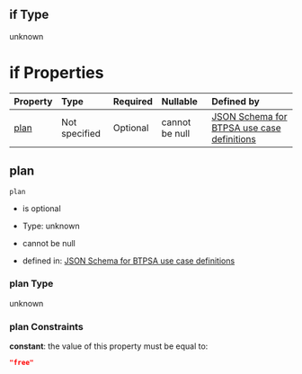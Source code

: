 ## if Type

unknown

# if Properties

| Property      | Type          | Required | Nullable       | Defined by                                                                                                                                                                                                                                  |
| :------------ | :------------ | :------- | :------------- | :------------------------------------------------------------------------------------------------------------------------------------------------------------------------------------------------------------------------------------------ |
| [plan](#plan) | Not specified | Optional | cannot be null | [JSON Schema for BTPSA use case definitions](btpsa-usecase-properties-services-items-allof-1-then-allof-93-then-allof-0-if-properties-plan.md "undefined#/properties/services/items/allOf/1/then/allOf/93/then/allOf/0/if/properties/plan") |

## plan



`plan`

*   is optional

*   Type: unknown

*   cannot be null

*   defined in: [JSON Schema for BTPSA use case definitions](btpsa-usecase-properties-services-items-allof-1-then-allof-93-then-allof-0-if-properties-plan.md "undefined#/properties/services/items/allOf/1/then/allOf/93/then/allOf/0/if/properties/plan")

### plan Type

unknown

### plan Constraints

**constant**: the value of this property must be equal to:

```json
"free"
```
